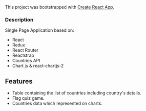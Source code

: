 This project was bootstrapped with [Create React App](https://github.com/facebookincubator/create-react-app).

### Description
Single Page Application based on:
* React
* Redux
* React Router
* Reactstrap
* Countries API
* Chart js & react-chartjs-2

## Features

* Table containing the list of countries including country's details.
* Flag quiz game.
* Countries data which represented on charts.

